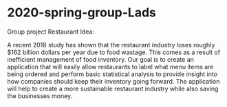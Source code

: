 # 2020-spring-group-Lads
Group project
Restaurant Idea:

A recent 2018 study has shown that the restaurant industry loses roughly $162 billion dollars per year due to food wastage. This comes as a result of inefficient management of food inventory. 
Our goal is to create an application that will easily allow restaurants to label what menu items are being ordered and perform basic statistical analysis to provide insight into how companies should keep their inventory going forward. 
The application will help to create a more sustainable restaurant industry while also saving the businesses money.
